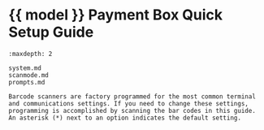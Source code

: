 # {{ model }} Payment Box Quick Setup Guide
```{toctree}
:maxdepth: 2

system.md
scanmode.md
prompts.md

```

```{note}
Barcode scanners are factory programmed for the most common terminal and communications settings. If you need to change these settings, programming is accomplished by scanning the bar codes in this guide. An asterisk (*) next to an option indicates the default setting.
```